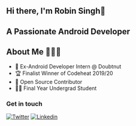 ## Hi there, I'm Robin Singh👋

## A Passionate Android Developer

## About Me 🤷🏻‍♂️
* 📱 Ex-Android Developer Intern @ Doubtnut
* :trophy: Finalist Winner of Codeheat 2019/20
* 📝 Open Source Contributor
* :student: Final Year Undergrad Student

### Get in touch
[![Twitter](https://img.shields.io/badge/-Twitter-222222?style=flat-square&logo=twitter&color=blue&logoColor=white&link=https://twitter.com/Rob_729/)](https://twitter.com/Rob_729/)
[![Linkedin](https://img.shields.io/badge/-LinkedIn-222222?style=flat-square&logo=Linkedin&color=blue&logoColor=white&link=https://www.linkedin.com/in/rob729/)](https://www.linkedin.com/in/rob729/)
